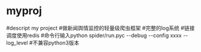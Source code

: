 # myproj
#descript my project
#做新闻舆情监控的轻量级爬虫框架
#完整的log系统
#链接调度使用redis
#命令行输入python spider/run.pyc --debug --config xxxx  --log_level
#不兼容python3版本
